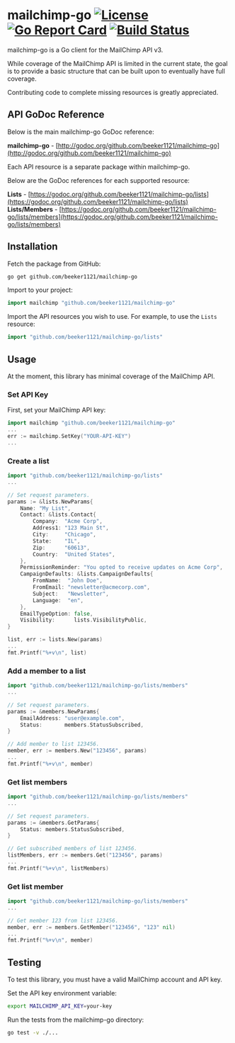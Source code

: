 # mailchimp-go [![License](http://img.shields.io/badge/license-mit_bsd-blue.svg)](https://raw.githubusercontent.com/beeker1121/mailchimp-go/master/LICENSE) [![Go Report Card](https://img.shields.io/badge/go_report-A+-brightgreen.svg)](https://goreportcard.com/report/github.com/beeker1121/mailchimp-go) [![Build Status](https://travis-ci.org/beeker1121/mailchimp-go.svg?branch=master)](https://travis-ci.org/beeker1121/mailchimp-go)

mailchimp-go is a Go client for the MailChimp API v3.

While coverage of the MailChimp API is limited in the current state, the goal is to provide a basic structure that can be built upon to eventually have full coverage.

Contributing code to complete missing resources is greatly appreciated.

## API GoDoc Reference

Below is the main mailchimp-go GoDoc reference:

**mailchimp-go** - [http://godoc.org/github.com/beeker1121/mailchimp-go](http://godoc.org/github.com/beeker1121/mailchimp-go)

Each API resource is a separate package within mailchimp-go.

Below are the GoDoc references for each supported resource:

**Lists** - [https://godoc.org/github.com/beeker1121/mailchimp-go/lists](https://godoc.org/github.com/beeker1121/mailchimp-go/lists)  
**Lists/Members** - [https://godoc.org/github.com/beeker1121/mailchimp-go/lists/members](https://godoc.org/github.com/beeker1121/mailchimp-go/lists/members)

## Installation

Fetch the package from GitHub:

```sh
go get github.com/beeker1121/mailchimp-go
```

Import to your project:

```go
import mailchimp "github.com/beeker1121/mailchimp-go"
```

Import the API resources you wish to use. For example, to use the `Lists` resource:

```go
import "github.com/beeker1121/mailchimp-go/lists"
```

## Usage

At the moment, this library has minimal coverage of the MailChimp API.

### Set API Key

First, set your MailChimp API key:

```go
import mailchimp "github.com/beeker1121/mailchimp-go"
...
err := mailchimp.SetKey("YOUR-API-KEY")
...
```

### Create a list

```go
import "github.com/beeker1121/mailchimp-go/lists"
...

// Set request parameters.
params := &lists.NewParams{
	Name: "My List",
	Contact: &lists.Contact{
		Company:  "Acme Corp",
		Address1: "123 Main St",
		City:     "Chicago",
		State:    "IL",
		Zip:      "60613",
		Country:  "United States",
	},
	PermissionReminder: "You opted to receive updates on Acme Corp",
	CampaignDefaults: &lists.CampaignDefaults{
		FromName:  "John Doe",
		FromEmail: "newsletter@acmecorp.com",
		Subject:   "Newsletter",
		Language:  "en",
	},
	EmailTypeOption: false,
	Visibility:      lists.VisibilityPublic,
}

list, err := lists.New(params)
...
fmt.Printf("%+v\n", list)
```

### Add a member to a list

```go
import "github.com/beeker1121/mailchimp-go/lists/members"
...

// Set request parameters.
params := &members.NewParams{
	EmailAddress: "user@example.com",
	Status:       members.StatusSubscribed,
}

// Add member to list 123456.
member, err := members.New("123456", params)
...
fmt.Printf("%+v\n", member)
```

### Get list members

```go
import "github.com/beeker1121/mailchimp-go/lists/members"
...

// Set request parameters.
params := &members.GetParams{
	Status: members.StatusSubscribed,
}

// Get subscribed members of list 123456.
listMembers, err := members.Get("123456", params)
...
fmt.Printf("%+v\n", listMembers)
```

### Get list member

```go
import "github.com/beeker1121/mailchimp-go/lists/members"
...

// Get member 123 from list 123456.
member, err := members.GetMember("123456", "123" nil)
...
fmt.Printf("%+v\n", member)
```

## Testing

To test this library, you must have a valid MailChimp account and API key.

Set the API key environment variable:

```sh
export MAILCHIMP_API_KEY=your-key
```

Run the tests from the mailchimp-go directory:

```sh
go test -v ./...
```